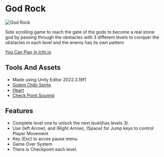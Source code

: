 # God Rock

![God Rock](https://github.com/user-attachments/assets/f88d9b82-f38a-48f8-bbac-da68856dfc09)

Side scrolling game to reach the gate of the gods to become a real stone 
god by passing through the obstacles with 3 different levels to conquer the
obstacles in each level and the enemy has its own pattern

[You Can Play In Icth.io](https://ranggayupis.itch.io/god-rock-1)

## Tools And Assets
- Made using Unity Editor 2022.3.19f1
- [Golem Chibi Spirte]([https://pixivan.itch.io/top-down-forest-tileset](https://craftpix.net/freebies/free-golems-chibi-2d-game-sprites/))
- [Heart](https://drive.google.com/drive/folders/1audm9sjm-JiGRu4PtckMoI8a_nudnzHg?usp=sharing)
- [Check Point Sounnd](https://mega.nz/file/KxNSRS6L#Sw4eB5LEKRVbNyfz0aleRH3B-Te36AHKm7RVOLID-xc)
  
## Features
- Complete level one to unlock the next level(has levels 3).
- Use (left Arrow), and  (Right Arrow), (Space) for Jump keys to control Player Movement
- Key (Esc) to acces pause menu.
- Game Over System
- There is Checkpoint each level.
